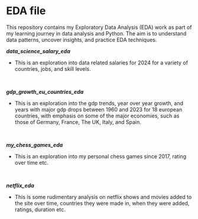 # EDA file

This repository contains my Exploratory Data Analysis (EDA) work as part of my learning journey in data analysis and Python. The aim is to understand data patterns, uncover insights, and practice EDA techniques.
<br>

***data_science_salary_eda***
- This is an exploration into data related salaries for 2024 for a variety of countries, jobs, and skill levels.
<br>

***gdp_growth_eu_countries_eda***
- This is an exploration into the gdp trends, year over year growth, and years with major gdp drops between 1960 and 2023 for 18 european countries, with emphasis on some of the major economies, such as those of Germany, France, The UK, Italy, and Spain.
<br>

***my_chess_games_eda***
- This is an exploration into my personal chess games since 2017, rating over time etc.
<br>

***netflix_eda***
- This is some rudimentary analysis on netflix shows and movies added to the site over time, countries they were made in, when they were added, ratings, duration etc.
<br>
